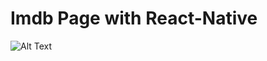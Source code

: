 # Imdb Page with React-Native
![Alt Text](https://media.giphy.com/media/8cp2Cyo5tHGWh5DFFL/giphy.gif)

